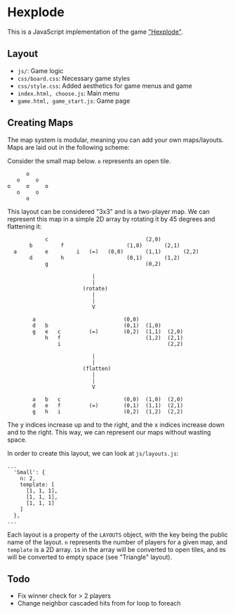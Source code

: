 
# Hexplode

This is a JavaScript implementation of the game
["Hexplode"](https://en.wikipedia.org/wiki/Hexplode).

## Layout

* `js/`: Game logic
* `css/board.css`: Necessary game styles
* `css/style.css`: Added aesthetics for game menus and game
* `index.html, choose.js`: Main menu
* `game.html, game_start.js`: Game page

## Creating Maps

The map system is modular, meaning you can add your own maps/layouts. Maps are
laid out in the following scheme:

Consider the small map below. `o` represents an open tile.

```
      o
   o     o
o     o     o
   o     o
      o
```

This layout can be considered "3x3" and is a two-player map. We can represent
this map in a simple 2D array by rotating it by 45 degrees and flattening it:

```
            c                               (2,0)
       b         f                    (1,0)       (2,1)
  a         e         i   (=)   (0,0)       (1,1)       (2,2)
       d         h                    (0,1)       (1,2)
            g                               (0,2)

                           |
                           |
                        (rotate)
                           |
                           |
                           V

        a                            (0,0)
        d   b                        (0,1)  (1,0)
        g   e   c         (=)        (0,2)  (1,1)  (2,0)
            h   f                           (1,2)  (2,1)
                i                                  (2,2)

                           |
                           |
                        (flatten)
                           |
                           |
                           V

        a   b   c                    (0,0)  (1,0)  (2,0)
        d   e   f         (=)        (0,1)  (1,1)  (2,1)
        g   h   i                    (0,2)  (1,2)  (2,2)
```

The y indices increase up and to the right, and the x indices increase down and
to the right. This way, we can represent our maps without wasting space.

In order to create this layout, we can look at `js/layouts.js`:

```
...
  'Small': {
    n: 2,
    template: [
      [1, 1, 1],
      [1, 1, 1],
      [1, 1, 1]
    ]
  },
...
```

Each layout is a property of the `LAYOUTS` object, with the key being the public
name of the layout. `n` represents the number of players for a given map, and
`template` is a 2D array. `1`s in the array will be converted to open tiles, and
`0`s will be converted to empty space (see "Triangle" layout).

## Todo

* Fix winner check for > 2 players
* Change neighbor cascaded hits from for loop to foreach


